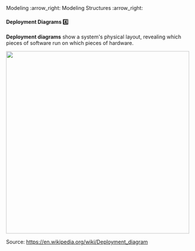 <link rel="stylesheet" href="{{baseUrl}}/css/textbook.css">

<div class="website-content">

<div id="path">Modeling :arrow_right: Modeling Structures :arrow_right:</div>

<div id="title">

#### Deployment Diagrams :four:

</div>

<div id="body">

**Deployment diagrams** show a system's physical layout, revealing which pieces of software run on which pieces of hardware.

<img src="{{baseUrl}}/modeling/modelingStructures/deploymentDiagrams/images/diagram.png" height="500" />
<p/>

Source: https://en.wikipedia.org/wiki/Deployment_diagram

</div>

<div id="extras">
<div>

</div>
